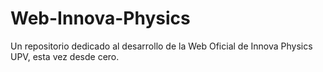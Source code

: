 # Web-Innova-Physics
Un repositorio dedicado al desarrollo de la Web Oficial de Innova Physics UPV, esta vez desde cero.
